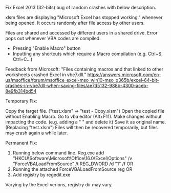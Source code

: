 Fix Excel 2013 (32-bits) bug of random crashes with below description.

xlsm files are displaying "Microsoft Excel has stopped working." whenever being opened.
It occurs randomly after file access by other users.

  Files are shared and accessed by different users in a shared drive.
  Error pops out whenever VBA codes are compiled. 
  - Pressing "Enable Macro" button
  - Inputting any shortcuts which require a Macro compilation (e.g. Ctrl+S, Ctrl+C...)

Feedback from Microsoft:
  "Files containing macros and that linked to other worksheets crashed Excel in vbe7.dll."
  https://answers.microsoft.com/en-us/msoffice/forum/msoffice_excel-mso_win10-mso_o365b/excel-64-bit-crashes-in-vbe7dll-when-saving-files/ae7d5132-988b-4300-aceb-8e9fb314bd54

Temporary Fix:

  Copy the target file. ("test.xlsm" -> "test - Copy.xlsm")
  Open the copied file without Enabling Macro.
  Go to vba editor (Alt+F11).
  Make changes without impacting the code. (e.g. adding a " " and delete it)
  Save it as original name. (Replacing "test.xlsm")
Files will then be recovered temporarily, but files may crash again a while later.

Permanent Fix:
1) Running below command line.
Reg.exe add "HKCU\Software\Microsoft\Office\16.0\Excel\Options" /v "ForceVBALoadFromSource" /t REG_DWORD /d "1" /f
OR
2) Running the attached ForceVBALoadFromSource.reg
OR
3) Add registry by regedit.exe

Varying by the Excel verions, registry dir may vary.

